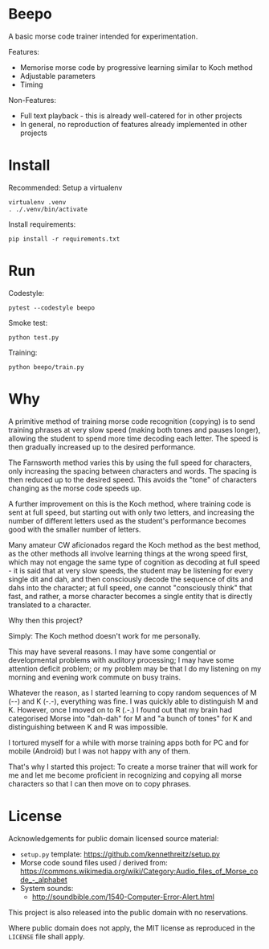 # Beepo

A basic morse code trainer intended for experimentation.

Features:

* Memorise morse code by progressive learning similar to Koch method
* Adjustable parameters
* Timing

Non-Features:

* Full text playback - this is already well-catered for in other projects
* In general, no reproduction of features already implemented in other projects


# Install

Recommended: Setup a virtualenv

```
virtualenv .venv
. ./.venv/bin/activate
```

Install requirements:

```
pip install -r requirements.txt
```

# Run

Codestyle:

```
pytest --codestyle beepo
```

Smoke test:

```
python test.py
```

Training:

```
python beepo/train.py
```


# Why

A primitive method of training morse code recognition (copying) is to send
training phrases at very slow speed (making both tones and pauses longer), allowing the student to spend more time decoding
each letter. The speed is then gradually increased up to the desired performance.

The Farnsworth method varies this by using the full speed for characters, only
increasing the spacing between characters and words. The spacing is then reduced up to
the desired speed. This avoids the "tone" of characters changing as the morse code
speeds up.

A further improvement on this is the Koch method, where training code is sent at
full speed, but starting out with only two letters, and increasing the number of
different letters used as the student's performance becomes good with the smaller
number of letters.

Many amateur CW aficionados regard the Koch method as the best method, as the
other methods all involve learning things at the wrong speed first, which may
not engage the same type of cognition as decoding at full speed - it is said that
at very slow speeds, the student may be listening for every single dit and dah,
and then consciously decode the sequence of dits and dahs into the character;
at full speed, one cannot "consciously think" that fast, and rather, a morse
character becomes a single entity that is directly translated to a character.

Why then this project?

Simply: The Koch method doesn't work for me personally.

This may have several reasons. I may have some congential or developmental
problems with auditory processing; I may have some attention deficit problem; or
my problem may be that I do my listening on my morning and evening work commute
on busy trains.

Whatever the reason, as I started learning to copy random sequences of M (--)
and K (-.-), everything was fine. I was quickly able to distinguish M and K.
However, once I moved on to R (.-.) I found out that my brain had categorised
Morse into "dah-dah" for M and "a bunch of tones" for K and distinguishing
between K and R was impossible.

I tortured myself for a while with morse training apps both for PC and for
mobile (Android) but I was not happy with any of them.

That's why I started this project: To create a morse trainer that will work for
me and let me become proficient in recognizing and copying all morse characters
so that I can then move on to copy phrases.

# License

Acknowledgements for public domain licensed source material:

* `setup.py` template: https://github.com/kennethreitz/setup.py
* Morse code sound files used / derived from: https://commons.wikimedia.org/wiki/Category:Audio_files_of_Morse_code_-_alphabet
* System sounds:
  * http://soundbible.com/1540-Computer-Error-Alert.html

This project is also released into the public domain with no reservations.

Where public domain does not apply, the MIT license as reproduced in the `LICENSE` file shall apply.
